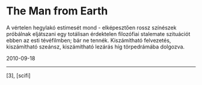 # The Man from Earth

A vértelen hegylakó estimesét mond - elképesztően rossz színészek próbálnak eljátszani egy totálisan érdektelen filozófiai stalemate szituációt ebben az esti tévéfilmben; bár ne tennék. Kiszámítható felvezetés, kiszámítható szeánsz, kiszámítható lezárás híg törpedrámába dolgozva.

2010-09-18 

----

[3], [scifi]